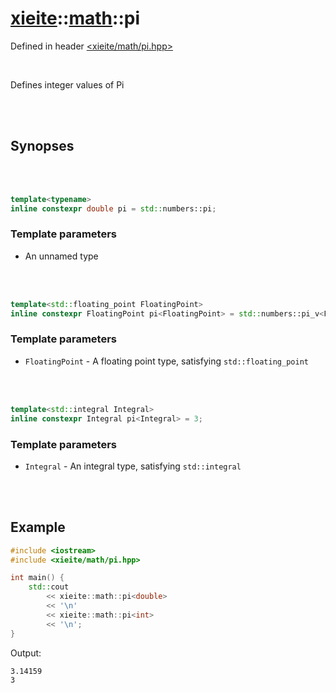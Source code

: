 # [xieite](../../README.md)::[math](../math.md)::pi
Defined in header [<xieite/math/pi.hpp>](../../include/xieite/math/pi.hpp)

<br/>

Defines integer values of Pi

<br/><br/>

## Synopses

<br/><br/>

```cpp
template<typename>
inline constexpr double pi = std::numbers::pi;
```
### Template parameters
- An unnamed type

<br/><br/>

```cpp
template<std::floating_point FloatingPoint>
inline constexpr FloatingPoint pi<FloatingPoint> = std::numbers::pi_v<FloatingPoint>;
```
### Template parameters
- `FloatingPoint` - A floating point type, satisfying `std::floating_point`

<br/><br/>

```cpp
template<std::integral Integral>
inline constexpr Integral pi<Integral> = 3;
```
### Template parameters
- `Integral` - An integral type, satisfying `std::integral`

<br/><br/>

## Example
```cpp
#include <iostream>
#include <xieite/math/pi.hpp>

int main() {
	std::cout
		<< xieite::math::pi<double>
		<< '\n'
		<< xieite::math::pi<int>
		<< '\n';
}
```
Output:
```
3.14159
3
```
